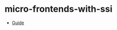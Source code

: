 # micro-frontends-with-ssi

- [Guide](https://2woongjae.notion.site/Nginx-SSI-Server-Side-Includes-8c9d64100abf4fb28c1c1bf00eae76f9)
